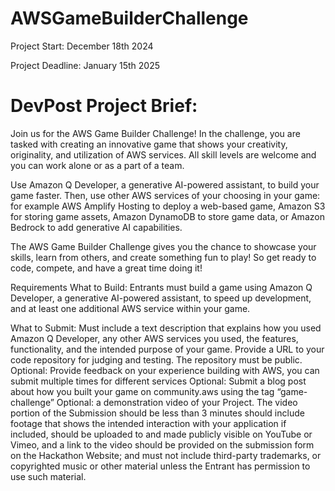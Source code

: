 # AWSGameBuilderChallenge
Project Start: December 18th 2024

Project Deadline: January 15th 2025

# DevPost Project Brief:

Join us for the AWS Game Builder Challenge! In the challenge, you are tasked with creating an innovative game that shows your creativity, originality, and utilization of AWS services. All skill levels are welcome and you can work alone or as a part of a team.

Use Amazon Q Developer, a generative AI-powered assistant, to build your game faster. Then, use other AWS services of your choosing in your game: for example AWS Amplify Hosting to deploy a web-based game, Amazon S3 for storing game assets, Amazon DynamoDB to store game data, or Amazon Bedrock to add generative AI capabilities. 

The AWS Game Builder Challenge gives you the chance to showcase your skills, learn from others, and create something fun to play! So get ready to code, compete, and have a great time doing it!

Requirements
What to Build: 
Entrants must build a game using Amazon Q Developer, a generative AI-powered assistant, to speed up development, and at least one additional AWS service within your game.

What to Submit:
Must include a text description that explains how you used Amazon Q Developer, any other AWS services you used, the features, functionality, and the intended purpose of your game.
Provide a URL to your code repository for judging and testing. The repository must be public.
Optional: Provide feedback on your experience building with AWS, you can submit multiple times for different services
Optional: Submit a blog post about how you built your game on community.aws using the tag “game-challenge”
Optional: a demonstration video of your Project. 
The video portion of the Submission should be less than 3 minutes
should include footage that shows the intended interaction with your application 
if included, should be uploaded to and made publicly visible on YouTube or Vimeo, and a link to the video should be provided on the submission form on the Hackathon Website; and
must not include third-party trademarks, or copyrighted music or other material unless the Entrant has permission to use such material.
